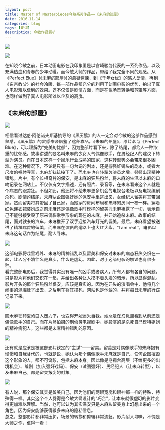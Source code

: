 ```yaml
--- 
layout: post 
title: Master of Masterpieces今敏系列作品——《未麻的部屋》
date: 2016-11-14 
categories: blog 
tags: [影评] 
description: 今敏作品赏析
--- 
```


![](http://img32.mtime.cn/up/2012/08/22/110606.35299935_500.jpg)

![](http://odjt9j2ec.bkt.clouddn.com/perfect-blue-2.jpg)

在知晓今敏之前，日本动画电影在我印象里是以宫崎骏为代表的一系列作品，以及充满热血和青春的少年动漫。而今敏大师的作品，带给了我完全不同的观感。从《Perfect Blue》(《未麻的部屋》)的悬疑惊悚，到《千年女优》的感人爱情，再到《东京教父》的社会冷暖，每一部作品都充分的利用了动画电影的优势，拍出了真人电影难以做到的效果。这不仅仅是剧情方面，而是在像场景转换和剪辑等方面，也同样做到了真人电影所难以企及的高度。

## 《未麻的部屋》

![](http://odjt9j2ec.bkt.clouddn.com/perfect-blue-db1.jpg)

相信看过达伦·阿伦诺夫斯基执导的《黑天鹅》的人一定会对今敏的这部作品感到熟悉。《黑天鹅》的灵感来源借鉴了这部作品。《未麻的部屋》，原片名为《Perfect Blue》，可以理解为“完美的忧郁”，因为整部片看下来，除了结尾，都给人一种浓重的忧郁感。故事讲述的是名叫未麻的少女人气偶像歌手，在男经纪人的建议下转型为演员。而在日本这样一个娱乐行业成熟的国家，这种转型势必会带来很多困难。在这种情况下，不论是只有一句台词的剧本，还是有强奸镜头的剧本，或者大尺度的裸体写真，未麻却统统接下了。而未麻也在转型为演员之后，频频出现精神错乱。片中，有个长相奇特的保安，是未麻的狂热粉丝，将未麻的生活以未麻的口吻记录在网站上。不仅仅有文字描述，还有照片、录音等，在未麻看来这个人就是个病态的跟踪狂。不但如此，他还将不给未麻更多机会的电视台老板以及电视编剧杀死。剧情的结尾，未麻从企图强奸她的保安手里逃出来，女经纪人留美将其带回家。然而留美将其带回了自己家，而她家的房间布局和未麻的房间一模一样。穿着红色连衣裙装扮成之前未麻还是偶像歌手时模样的留美向未麻袒露了一切，表示自己不能够接受毁了原来偶像歌手形象的现在的未麻，并开始追杀未麻。故事的结尾，面对驶来的汽车，未麻推开了双手迎接汽车灯光的留美。最后，未麻看望被送进了精神病院的留美，而未麻在演员的道路上也大红大紫。“I am real.”，电影以未麻这句话作为结尾，耐人寻味。  

![](http://odjt9j2ec.bkt.clouddn.com/perfect-blue-3.jpg)

这部电影将戏里戏外、未麻的精神错乱以及留美和保安对未麻的病态狂热交织在一起，让人分不清什么是真实，什么是虚幻。因此，对于这部电影的解读也有很多种。  
看完整部电影后，我觉得其实没有唯一的凶手或者病人，所有人都有各自的问题，只是影片将他们交织在一起，并给出各种让人摸不着头脑的暗示，所以显得混乱。  
影片开头的那个狂热粉丝保安，应该是真实的。因为在开头的演唱会中，他将几个闹事的混混赶了出去，之后用车将其撞死。网站也是他做的，并将每日未麻的行踪记录下来。  

![](http://odjt9j2ec.bkt.clouddn.com/perfect-blue-db2.jpg)

而未麻在转型的巨大压力下，也变得开始迷失自我。她总是在幻觉里看到从前还是偶像歌手的自己。而在片场拍摄的刑侦类电视剧中，她扮演的是杀死自己模特姐姐的精神病犯人。这些都是未麻精神错乱的原因。  

![](http://odjt9j2ec.bkt.clouddn.com/perfect-blue-1.png)

还有就是应该是被这部影片钦定的“主谋”——留美。留美是对偶像歌手的未麻抱有憧憬和自我替代的，也就是说，她认为那个偶像歌手未麻就是自己，任何企图摧毁这个形象的人，都不可饶恕，包括未麻本身。因此像是电视台高层（不给更多的出境机会）、编剧（加入强奸戏码）、保安（试图强奸）、男经纪人（让未麻转型），以及未麻自己，都是留美报复的对象。  

![](http://odjt9j2ec.bkt.clouddn.com/perfect-blue-4.jpeg)

有人说，那个保安其实是留美自己，因为他们的两眼宽度和眼神都一样的特殊，特殊得一样。其实这个个人觉得是今敏大师设计的“巧合”，让本来就很虚幻的影片变得更加难以理解。当然，也可以认为其实保安只是未麻从留美身上幻想出来的一个角色，因为保安能够获得很多未麻的隐私信息。  
总之，整部影片都非常压抑，场景的转换和剪辑非常流畅。影片耐人寻味，不愧是大师之作，值得一看！